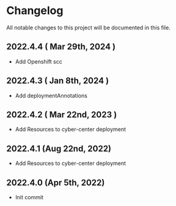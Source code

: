 # Changelog

All notable changes to this project will be documented in this file.

## 2022.4.4 ( Mar 29th, 2024 )
* Add Openshift scc
## 2022.4.3 ( Jan 8th, 2024 )
* Add deploymentAnnotations
## 2022.4.2 ( Mar 22nd, 2023 )
* Add Resources to cyber-center deployment
## 2022.4.1 (Aug 22nd, 2022)
* Add Resources to cyber-center deployment
## 2022.4.0 (Apr 5th, 2022)
* Init commit
